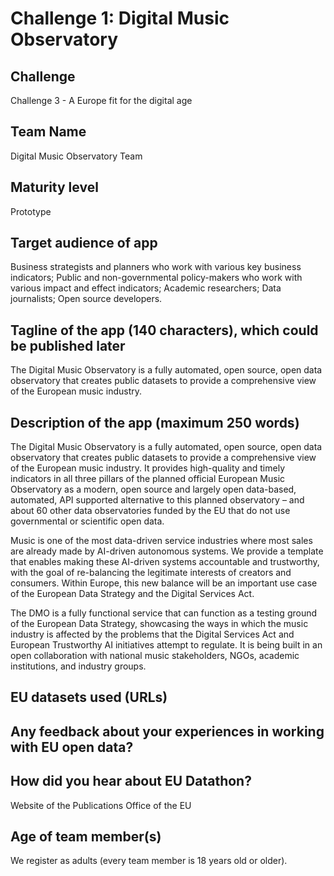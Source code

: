 # Challenge 1: Digital Music Observatory

## Challenge 

Challenge 3 - A Europe fit for the digital age

## Team Name

Digital Music Observatory Team

## Maturity level

Prototype

## Target audience of app

Business strategists and planners who work with various key business indicators;
Public and non-governmental policy-makers who work with various impact and effect indicators;
Academic researchers;
Data journalists;
Open source developers.

## Tagline of the app (140 characters), which could be published later

The Digital Music Observatory is a fully automated, open source, open data observatory that creates public datasets to provide a comprehensive view of the European music industry.

## Description of the app (maximum 250 words)

The Digital Music Observatory is a fully automated, open source, open data observatory that creates public datasets to provide a comprehensive view of the European music industry. It provides high-quality and timely indicators in all three pillars of the planned official European Music Observatory as a modern, open source and largely open data-based, automated, API supported alternative to this planned observatory – and about 60 other data observatories funded by the EU that do not use governmental or scientific open data. 

Music is one of the most data-driven service industries where most sales are already made by AI-driven autonomous systems. We provide a template that enables making these AI-driven systems accountable and trustworthy, with the goal of re-balancing the legitimate interests of creators and consumers. Within Europe, this new balance will be an important use case of the European Data Strategy and the Digital Services Act. 

The DMO is a fully functional service that can function as a testing ground of the European Data Strategy, showcasing the ways in which the music industry is affected by the problems that the Digital Services Act and European Trustworthy AI initiatives attempt to regulate. It is being built in an open collaboration with national music stakeholders, NGOs, academic institutions, and industry groups.

## EU datasets used (URLs)

## Any feedback about your experiences in working with EU open data?

## How did you hear about EU Datathon?

Website of the Publications Office of the EU

## Age of team member(s)
	
We register as adults (every team member is 18 years old or older).

